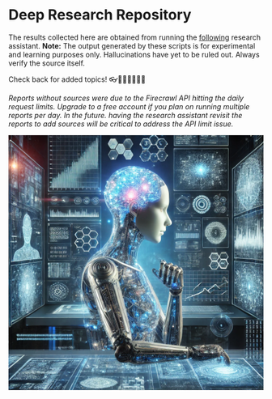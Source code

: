 # Deep Research Repository

The results collected here are obtained from running the [following](https://github.com/dzhng/deep-research) research assistant.  **Note:** The output generated by these scripts is for experimental and learning purposes only. Hallucinations have yet to be ruled out. Always verify the source itself.

Check back for added topics! 👓🔬📓🧠🤓🤖🧪

*Reports without sources were due to the Firecrawl API hitting the daily request limits. Upgrade to a free account if you plan on running multiple reports per day. In the future. having the research assistant revisit the reports to add sources will be critical to address the API limit issue.*

![coverimage](deepresearch.png)
